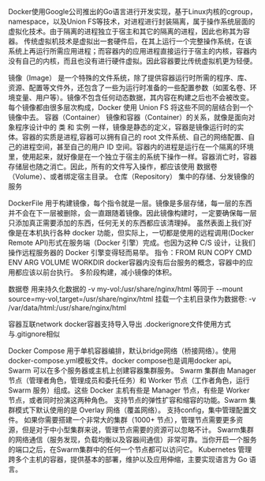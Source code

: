Docker使用Google公司推出的Go语言进行开发实现，基于Linux内核的cgroup，namespace，以及Union FS等技术，对进程进行封装隔离，属于操作系统层面的虚拟化技术。由于隔离的进程独立于宿主和其它的隔离的进程，因此也称其为容器。
传统虚拟机技术是虚拟出一套硬件后，在其上运行一个完整操作系统，在该系统上再运行所需应用进程；而容器内的应用进程直接运行于宿主的内核，容器内没有自己的内核，而且也没有进行硬件虚拟。因此容器要比传统虚拟机更为轻便。

镜像（Image）
是一个特殊的文件系统，除了提供容器运行时所需的程序、库、资源、配置等文件外，还包含了一些为运行时准备的一些配置参数（如匿名卷、环境变量、用户等）。镜像不包含任何动态数据，其内容在构建之后也不会被改变。每个镜像都由很多层次构成，Docker 使用 Union FS 将这些不同的层结合到一个镜像中去。
容器（Container）
镜像和容器（Container）的关系，就像是面向对象程序设计中的 类 和 实例 一样，镜像是静态的定义，容器是镜像运行时的实体。容器的实质是进程,容器可以拥有自己的 root 文件系统、自己的网络配置、自己的进程空间，甚至自己的用户 ID 空间。容器内的进程是运行在一个隔离的环境里，使用起来，就好像是在一个独立于宿主的系统下操作一样。容器消亡时，容器存储层也随之消亡。因此，所有的文件写入操作，都应该使用 数据卷（Volume）、或者绑定宿主目录。
仓库（Repository）
集中的存储、分发镜像的服务

DockerFile
用于构建镜像，每个指令就是一层。镜像是多层存储，每一层的东西并不会在下一层被删除，会一直跟随着镜像。因此镜像构建时，一定要确保每一层只添加真正需要添加的东西，任何无关的东西都应该清理掉。
虽然表面上我们好像是在本机执行各种 docker 功能，但实际上，一切都是使用的远程调用(Docker Remote API)形式在服务端（Docker 引擎）完成。也因为这种 C/S 设计，让我们操作远程服务器的 Docker 引擎变得轻而易举。
指令：FROM RUN COPY CMD ENV ARG VOLUME WORKDIR
docker容器内没有后台服务的概念，容器中的应用都应该以前台执行。
多阶段构建，减小镜像的体积。

数据卷
用来持久化数据的
-v my-vol:/usr/share/nginx/html 等同于 --mount source=my-vol,target=/usr/share/nginx/html
挂载一个主机目录作为数据卷:
-v /var/data/html:/usr/share/nginx/html

容器互联network
docker容器支持导入导出
.dockerignore文件使用方式与.gitignore相似

Docker Compose
用于单机容器编排，默认bridge网络（桥接网络）。使用docker-compose.yml模板文件。docker compose也是调用docker api。
Swarm
可以在多个服务器或主机上创建容器集群服务。
Swarm 集群由 Manager 节点（管理者角色，管理成员和委托任务）和 Worker 节点（工作者角色，运行 Swarm 服务）组成。这些 Docker 主机有些是 Manager 节点，有些是 Worker 节点，或者同时扮演这两种角色。
支持节点的弹性扩容和缩容的功能。Swarm 集群模式下默认使用的是 Overlay 网络（覆盖网络）。
支持config，集中管理配置文件。
如果你需要搭建一个非常大的集群（1000+ 节点），管理节点需要更多资源，但是对于中小型集群来说，管理节点需要的资源可以忽略不计。
Swarm集群的网络通信（服务发现，负载均衡以及容器间通信）非常可靠。当你开启一个服务的端口之后，在Swarm集群中的任何一个节点都可以访问它。
Kubernetes
管理跨多个主机的容器，提供基本的部署，维护以及应用伸缩，主要实现语言为 Go 语言。

